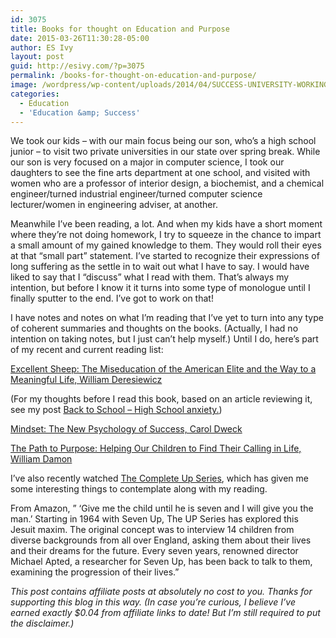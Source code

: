 ```yaml
---
id: 3075
title: Books for thought on Education and Purpose
date: 2015-03-26T11:30:28-05:00
author: ES Ivy
layout: post
guid: http://esivy.com/?p=3075
permalink: /books-for-thought-on-education-and-purpose/
image: /wordpress/wp-content/uploads/2014/04/SUCCESS-UNIVERSITY-WORKING-COPY.jpg
categories:
  - Education
  - 'Education &amp; Success'
---
```

We took our kids – with our main focus being our son, who&#8217;s a high school junior – to visit two private universities in our state over spring break. While our son is very focused on a major in computer science, I took our daughters to see the fine arts department at one school, and visited with women who are a professor of interior design, a biochemist, and a chemical engineer/turned industrial engineer/turned computer science lecturer/women in engineering adviser, at another.

Meanwhile I&#8217;ve been reading, a lot.<!--more--> And when my kids have a short moment where they&#8217;re not doing homework, I try to squeeze in the chance to impart a small amount of my gained knowledge to them. They would roll their eyes at that “small part” statement. I&#8217;ve started to recognize their expressions of long suffering as the settle in to wait out what I have to say. I would have liked to say that I “discuss” what I read with them. That&#8217;s always my intention, but before I know it it turns into some type of monologue until I finally sputter to the end. I&#8217;ve got to work on that!

I have notes and notes on what I&#8217;m reading that I&#8217;ve yet to turn into any type of coherent summaries and thoughts on the books. (Actually, I had no intention on taking notes, but I just can&#8217;t help myself.) Until I do, here&#8217;s part of my recent and current reading list:

<a href="http://www.amazon.com/gp/product/1476702713/ref=as_li_qf_sp_asin_il_tl?ie=UTF8&camp=1789&creative=9325&creativeASIN=1476702713&linkCode=as2&tag=esiv-20&linkId=CEL6T5AHHIX7GOKO" target="_blank" rel="nofollow">Excellent Sheep: The Miseducation of the American Elite and the Way to a Meaningful Life, William Deresiewicz</a>

(For my thoughts before I read this book, based on an article reviewing it, see my post <a href="http://esivy.com/?p=2345" target="_blank">Back to School &#8211; High School anxiety.</a>)

<a href="http://www.amazon.com/gp/product/0345472322/ref=as_li_qf_sp_asin_il_tl?ie=UTF8&camp=1789&creative=9325&creativeASIN=0345472322&linkCode=as2&tag=esiv-20&linkId=7QWM6NXM2BYHGSM2" target="_blank" rel="nofollow">Mindset: The New Psychology of Success, Carol Dweck</a>

<a href="http://www.amazon.com/gp/product/1416537244/ref=as_li_qf_sp_asin_il_tl?ie=UTF8&camp=1789&creative=9325&creativeASIN=1416537244&linkCode=as2&tag=esiv-20&linkId=IJ5QFO6ZNCS45JSS" target="_blank" rel="nofollow">The Path to Purpose: Helping Our Children to Find Their Calling in Life, William Damon</a>

I&#8217;ve also recently watched <a href="http://www.amazon.com/gp/product/B00CD6VY6S/ref=as_li_qf_sp_asin_il_tl?ie=UTF8&camp=1789&creative=9325&creativeASIN=B00CD6VY6S&linkCode=as2&tag=esiv-20&linkId=AFTOA5JNQFEFSYSP" target="_blank" rel="nofollow">The Complete Up Series</a>, which has given me some interesting things to contemplate along with my reading.

From Amazon, &#8221; &#8216;Give me the child until he is seven and I will give you the man.&#8217; Starting in 1964 with Seven Up, The UP Series has explored this Jesuit maxim. The original concept was to interview 14 children from diverse backgrounds from all over England, asking them about their lives and their dreams for the future. Every seven years, renowned director Michael Apted, a researcher for Seven Up, has been back to talk to them, examining the progression of their lives.&#8221;

_This post contains affiliate posts at absolutely no cost to you. Thanks for supporting this blog in this way. (In case you&#8217;re curious, I believe I&#8217;ve earned exactly $0.04 from affiliate links to date! But I&#8217;m still required to put the disclaimer.)_